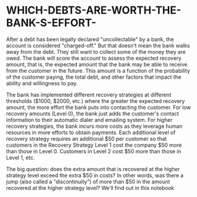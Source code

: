 # WHICH-DEBTS-ARE-WORTH-THE-BANK-S-EFFORT-

After a debt has been legally declared "uncollectable" by a bank, the account is considered "charged-off." But that doesn't mean the bank walks away from the debt. They still want to collect some of the money they are owed. The bank will score the account to assess the expected recovery amount, that is, the expected amount that the bank may be able to receive from the customer in the future. This amount is a function of the probability of the customer paying, the total debt, and other factors that impact the ability and willingness to pay.

The bank has implemented different recovery strategies at different thresholds ($1000, $2000, etc.) where the greater the expected recovery amount, the more effort the bank puts into contacting the customer. For low recovery amounts (Level 0), the bank just adds the customer's contact information to their automatic dialer and emailing system. For higher recovery strategies, the bank incurs more costs as they leverage human resources in more efforts to obtain payments. Each additional level of recovery strategy requires an additional $50 per customer so that customers in the Recovery Strategy Level 1 cost the company $50 more than those in Level 0. Customers in Level 2 cost $50 more than those in Level 1, etc.

The big question: does the extra amount that is recovered at the higher strategy level exceed the extra $50 in costs? In other words, was there a jump (also called a "discontinuity") of more than $50 in the amount recovered at the higher strategy level? We'll find out in this notebook
